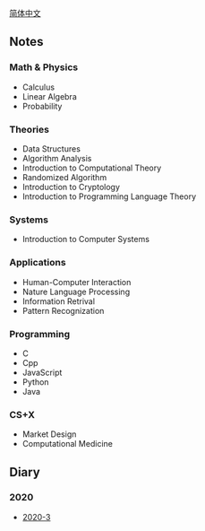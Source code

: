 [简体中文](https://thyecust.github.io/index-zh)

## Notes

### Math & Physics

* Calculus
* Linear Algebra
* Probability

### Theories

* Data Structures
* Algorithm Analysis
* Introduction to Computational Theory
* Randomized Algorithm
* Introduction to Cryptology
* Introduction to Programming Language Theory

### Systems

* Introduction to Computer Systems

### Applications

* Human-Computer Interaction
* Nature Language Processing
* Information Retrival
* Pattern Recognization

### Programming

* C
* Cpp
* JavaScript
* Python
* Java

### CS+X

* Market Design
* Computational Medicine

## Diary

### 2020

* [2020-3](./diary/2020-3)
